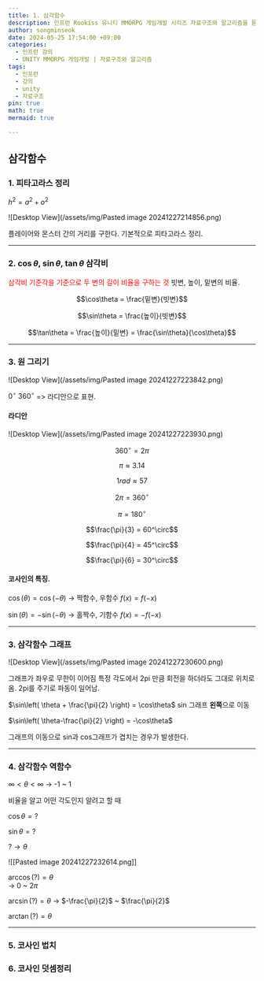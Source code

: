 ```yaml
---
title: 1. 삼각함수
description: 인프런 Rookiss 유니티 MMORPG 게임개발 시리즈 자료구조와 알고리즘을 듣고 리뷰한 내용입니다.
author: songminseok
date: 2024-05-25 17:54:00 +09:00
categories:
  - 인프런 강의
  - UNITY MMORPG 게임개발 | 자료구조와 알고리즘
tags:
  - 인프런
  - 강의
  - unity
  - 자료구조
pin: true
math: true
mermaid: true

---
```


## 삼각함수
### 1. 피타고라스 정리
$h^2 = a^2 + o^2$

![Desktop View](/assets/img/Pasted image 20241227214856.png)

플레이어와 몬스터 간의 거리를 구한다. 기본적으로 피타고라스 정리.

---

### 2. $\cos\theta$, $\sin\theta$, $\tan\theta$ 삼각비
<font color="#ff0000">삼각비 기준각을 기준으로 두 변의 길이 비율을 구하는 것</font>
빗변, 높이, 밑변의 비율.


$$\cos\theta = \frac{밑변}{빗변}$$

$$\sin\theta = \frac{높이}{빗변}$$

$$\tan\theta = \frac{높이}{밑변} = \frac{\sin\theta}{\cos\theta}$$

---
### 3. 원 그리기

![Desktop View](/assets/img/Pasted image 20241227223842.png)

$0^\circ ~ 360^\circ$ => 라디안으로 표현.

#### 라디안
![Desktop View](/assets/img/Pasted image 20241227223930.png)

$$360^\circ = 2\pi$$

$$\pi \approx 3.14$$

$$1 rad \approx 57$$

$$2\pi = 360^\circ$$

$$\pi = 180^\circ$$

$$\frac{\pi}{3} = 60^\circ$$

$$\frac{\pi}{4} = 45^\circ$$

$$\frac{\pi}{6} = 30^\circ$$


#### 코사인의 특징.
$\cos(\theta) = \cos(-\theta)$  -> 짝함수, 우함수 $f(x) = f(-x)$

$\sin(\theta) = -\sin(-\theta)$ -> 홀짝수, 기함수 $f(x) = -f(-x)$

---

### 3. 삼각함수 그래프
![Desktop View](/assets/img/Pasted image 20241227230600.png)

그래프가 좌우로 무한이 이어짐
특정 각도에서 2pi 만큼 회전을 하더라도 그대로 위치로 옴. 2pi를 주기로 파동이 일어남.

$\sin\left( \theta + \frac{\pi}{2} \right) = \cos\theta$ sin 그래프 **왼쪽**으로 이동

$\sin\left( \theta-\frac{\pi}{2} \right) = -\cos\theta$

그래프의 이동으로 sin과 cos그래프가 겹치는 경우가 발생한다.

---

### 4. 삼각함수 역함수

$\infty < \theta < \infty$  -> -1 ~ 1

비율을 알고 어떤 각도인지 알려고 할 때

$\cos\theta = ?$

$\sin\theta = ?$

$? \to \theta$

![[Pasted image 20241227232614.png]]

$\arccos(?) = \theta$  
-> 0 ~ 2$\pi$ 

$\arcsin(?) = \theta$ 
-> $-\frac{\pi}{2}$  ~  $\frac{\pi}{2}$

$\arctan(?) = \theta$

---

### 5. 코사인 법치

### 6. 코사인 덧셈정리

